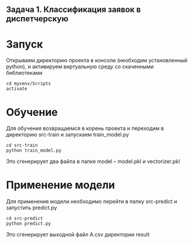 ## Задача 1. Классификация заявок в диспетчерскую
# Запуск
Открываем директорию проекта в консоли (необходим установленный python), и активируем виртуальную среду со скаченными библиотеками
```
cd myvenv/Scripts
activate
```
# Обучение
Для обучения возвращаемся в корень проекта и переходим в директорию src-train и запускаем train_model.py
```
cd src-train
python train_model.py
```
Это сгенерирует два файла в папке model – model.pkl и vectorizer.pkl
# Применение модели
Для применения модели необходимо перейти в папку src-predict и запустить predict.py
```
cd src-predict
python predict.py
```
Это сгенерирует выходной файл A.csv директории result
